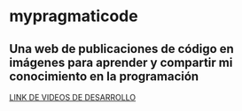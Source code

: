 # mypragmaticode
Una web de publicaciones de código en imágenes para aprender y compartir mi conocimiento en la programación  
---------------------------------------------------------------------------------------------------------------------
[LINK DE VIDEOS DE DESARROLLO](https://www.youtube.com/playlist?list=PLo5lAe9kQrwq7n_REwpZdfggPCBW2ggnh)
